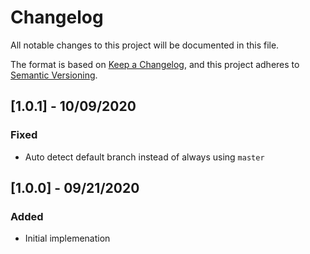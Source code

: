 # Changelog

All notable changes to this project will be documented in this file.

The format is based on [Keep a Changelog](https://keepachangelog.com/en/1.0.0/),
and this project adheres to [Semantic Versioning](https://semver.org/spec/v2.0.0.html).

## [1.0.1] - 10/09/2020

### Fixed

- Auto detect default branch instead of always using `master`

## [1.0.0] - 09/21/2020

### Added

- Initial implemenation
